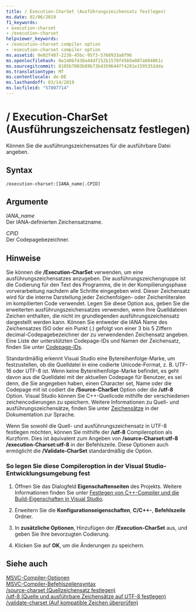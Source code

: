 ```yaml
---
title: / Execution-CharSet (Ausführungszeichensatz festlegen)
ms.date: 02/06/2019
f1_keywords:
- execution-charset
- /execution-charset
helpviewer_keywords:
- /execution-charset compiler option
- -execution-charset compiler option
ms.assetid: 0e02f487-2236-45bc-95f3-5760933a8f96
ms.openlocfilehash: 0a140bf438a44df152b1578f4569a087a604061c
ms.sourcegitcommit: 8105b7003b89b73b4359644ff4281e1595352dda
ms.translationtype: MT
ms.contentlocale: de-DE
ms.lasthandoff: 03/14/2019
ms.locfileid: "57807714"
---
```

# <a name="execution-charset-set-execution-character-set"></a>/ Execution-CharSet (Ausführungszeichensatz festlegen)

Können Sie die ausführungszeichensatzes für die ausführbare Datei angeben.

## <a name="syntax"></a>Syntax

```
/execution-charset:[IANA_name|.CPID]
```

## <a name="arguments"></a>Argumente

*IANA_name*<br/>
Der IANA-definierten Zeichensatzname.

*CPID*<br/>
Der Codepagebezeichner.

## <a name="remarks"></a>Hinweise

Sie können die **/Execution-CharSet** verwenden, um eine ausführungszeichensatzes anzugeben. Die ausführungszeichengruppe ist die Codierung für den Text des Programms, die in der Kompilierungsphase vorverarbeitung nachdem alle Schritte eingegeben wird. Dieser Zeichensatz wird für die interne Darstellung jeder Zeichenfolgen- oder Zeichenliteralen im kompilierten Code verwendet. Legen Sie diese Option aus, geben Sie die erweiterten ausführungszeichensatzes verwenden, wenn Ihre Quelldateien Zeichen enthalten, die nicht im grundlegenden ausführungszeichensatz dargestellt werden kann. Können Sie entweder die IANA Name des Zeichensatzes ISO oder ein Punkt (.) gefolgt von einer 3 bis 5 Ziffern decimal-Codepagebezeichner der zu verwendenden Zeichensatz angeben. Eine Liste der unterstützten Codepage-IDs und Namen der Zeichensatz, finden Sie unter [Codepage-IDs](/windows/desktop/Intl/code-page-identifiers).

Standardmäßig erkennt Visual Studio eine Bytereihenfolge-Marke, um festzustellen, ob die Quelldatei in eine codierte Unicode-Format, z. B. UTF-16 oder UTF-8 ist. Wenn keine Bytereihenfolge-Marke befindet, es geht davon aus die Quelldatei mit der aktuellen Codepage für Benutzer, es sei denn, die Sie angegeben haben, einen Character set, Name oder die Codepage mit ist codiert die **/Source-CharSet** Option oder die **/utf-8** Option. Visual Studio können Sie C++-Quellcode mithilfe der verschiedenen zeichencodierungen zu speichern. Weitere Informationen zu Quell- und ausführungszeichensätze, finden Sie unter [Zeichensätze](../../cpp/character-sets.md) in der Dokumentation zur Sprache.

Wenn Sie sowohl die Quell- und ausführungszeichensatz in UTF-8 festlegen möchten, können Sie mithilfe der **/utf-8** Compileroption als Kurzform. Dies ist äquivalent zum Angeben von **/source-Charset:utf-8 /execution-Charset:utf-8** in der Befehlszeile. Diese Optionen auch ermöglicht die **/Validate-CharSet** standardmäßig die Option.

### <a name="to-set-this-compiler-option-in-the-visual-studio-development-environment"></a>So legen Sie diese Compileroption in der Visual Studio-Entwicklungsumgebung fest

1. Öffnen Sie das Dialogfeld **Eigenschaftenseiten** des Projekts. Weitere Informationen finden Sie unter [Festlegen von C++-Compiler und die Build-Eigenschaften in Visual Studio](../working-with-project-properties.md).

1. Erweitern Sie die **Konfigurationseigenschaften**, **C/C++-**, **Befehlszeile** Ordner.

1. In **zusätzliche Optionen**, Hinzufügen der **/Execution-CharSet** aus, und geben Sie Ihre bevorzugten Codierung.

1. Klicken Sie auf **OK**, um die Änderungen zu speichern.

## <a name="see-also"></a>Siehe auch

[MSVC-Compiler-Optionen](compiler-options.md)<br/>
[MSVC-Compiler-Befehlszeilensyntax](compiler-command-line-syntax.md)<br/>
[/source-charset (Quellzeichensatz festlegen)](source-charset-set-source-character-set.md)<br/>
[/utf-8 (Quelle und ausführbare Zeichensätze auf UTF-8 festlegen)](utf-8-set-source-and-executable-character-sets-to-utf-8.md)<br/>
[/validate-charset (Auf kompatible Zeichen überprüfen)](validate-charset-validate-for-compatible-characters.md)
